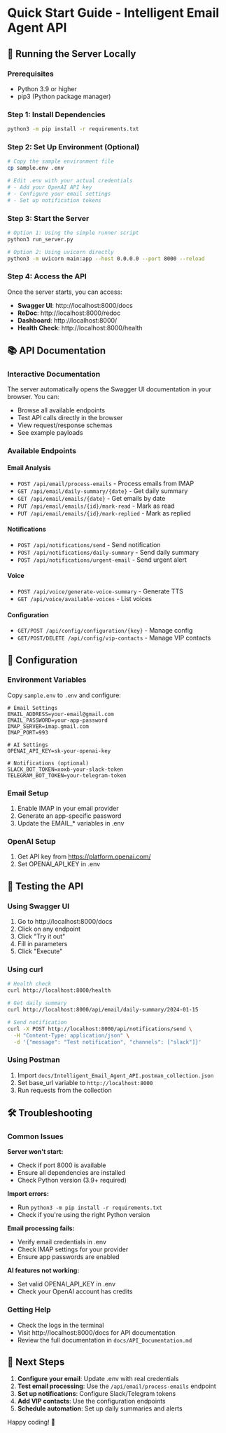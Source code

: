 # Quick Start Guide - Intelligent Email Agent API

## 🚀 Running the Server Locally

### Prerequisites
- Python 3.9 or higher
- pip3 (Python package manager)

### Step 1: Install Dependencies
```bash
python3 -m pip install -r requirements.txt
```

### Step 2: Set Up Environment (Optional)
```bash
# Copy the sample environment file
cp sample.env .env

# Edit .env with your actual credentials
# - Add your OpenAI API key
# - Configure your email settings
# - Set up notification tokens
```

### Step 3: Start the Server
```bash
# Option 1: Using the simple runner script
python3 run_server.py

# Option 2: Using uvicorn directly
python3 -m uvicorn main:app --host 0.0.0.0 --port 8000 --reload
```

### Step 4: Access the API
Once the server starts, you can access:

- **Swagger UI**: http://localhost:8000/docs
- **ReDoc**: http://localhost:8000/redoc
- **Dashboard**: http://localhost:8000/
- **Health Check**: http://localhost:8000/health

## 📚 API Documentation

### Interactive Documentation
The server automatically opens the Swagger UI documentation in your browser. You can:
- Browse all available endpoints
- Test API calls directly in the browser
- View request/response schemas
- See example payloads

### Available Endpoints

#### Email Analysis
- `POST /api/email/process-emails` - Process emails from IMAP
- `GET /api/email/daily-summary/{date}` - Get daily summary
- `GET /api/email/emails/{date}` - Get emails by date
- `PUT /api/email/emails/{id}/mark-read` - Mark as read
- `PUT /api/email/emails/{id}/mark-replied` - Mark as replied

#### Notifications
- `POST /api/notifications/send` - Send notification
- `POST /api/notifications/daily-summary` - Send daily summary
- `POST /api/notifications/urgent-email` - Send urgent alert

#### Voice
- `POST /api/voice/generate-voice-summary` - Generate TTS
- `GET /api/voice/available-voices` - List voices

#### Configuration
- `GET/POST /api/config/configuration/{key}` - Manage config
- `GET/POST/DELETE /api/config/vip-contacts` - Manage VIP contacts

## 🔧 Configuration

### Environment Variables
Copy `sample.env` to `.env` and configure:

```env
# Email Settings
EMAIL_ADDRESS=your-email@gmail.com
EMAIL_PASSWORD=your-app-password
IMAP_SERVER=imap.gmail.com
IMAP_PORT=993

# AI Settings
OPENAI_API_KEY=sk-your-openai-key

# Notifications (optional)
SLACK_BOT_TOKEN=xoxb-your-slack-token
TELEGRAM_BOT_TOKEN=your-telegram-token
```

### Email Setup
1. Enable IMAP in your email provider
2. Generate an app-specific password
3. Update the EMAIL_* variables in .env

### OpenAI Setup
1. Get API key from https://platform.openai.com/
2. Set OPENAI_API_KEY in .env

## 🧪 Testing the API

### Using Swagger UI
1. Go to http://localhost:8000/docs
2. Click on any endpoint
3. Click "Try it out"
4. Fill in parameters
5. Click "Execute"

### Using curl
```bash
# Health check
curl http://localhost:8000/health

# Get daily summary
curl http://localhost:8000/api/email/daily-summary/2024-01-15

# Send notification
curl -X POST http://localhost:8000/api/notifications/send \
  -H "Content-Type: application/json" \
  -d '{"message": "Test notification", "channels": ["slack"]}'
```

### Using Postman
1. Import `docs/Intelligent_Email_Agent_API.postman_collection.json`
2. Set base_url variable to `http://localhost:8000`
3. Run requests from the collection

## 🛠️ Troubleshooting

### Common Issues

**Server won't start:**
- Check if port 8000 is available
- Ensure all dependencies are installed
- Check Python version (3.9+ required)

**Import errors:**
- Run `python3 -m pip install -r requirements.txt`
- Check if you're using the right Python version

**Email processing fails:**
- Verify email credentials in .env
- Check IMAP settings for your provider
- Ensure app passwords are enabled

**AI features not working:**
- Set valid OPENAI_API_KEY in .env
- Check your OpenAI account has credits

### Getting Help
- Check the logs in the terminal
- Visit http://localhost:8000/docs for API documentation
- Review the full documentation in `docs/API_Documentation.md`

## 🎯 Next Steps

1. **Configure your email**: Update .env with real credentials
2. **Test email processing**: Use the `/api/email/process-emails` endpoint
3. **Set up notifications**: Configure Slack/Telegram tokens
4. **Add VIP contacts**: Use the configuration endpoints
5. **Schedule automation**: Set up daily summaries and alerts

Happy coding! 🚀 